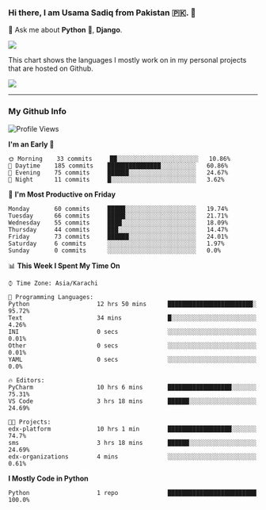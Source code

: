 ### Hi there, I am Usama Sadiq from Pakistan 🇵🇰. 👋

💬 Ask me about **Python** 🐍, **Django**. <!-- , Testing, Docker, Jenkins Automation, -->

<!--  
🗣 I love to talk about
  - Automating day-to-day stuff using Python
  - **Urdu Literature** 📚, **Anime** 💻, **Manga** 📜, **Light Novels** 📜, **Comics** 📱.  
-->

<img align="center" src="https://github-readme-stats.vercel.app/api?username=UsamaSadiq&custom_title=My Stats&show_icons=true&theme=dark&count_private=true&include_all_commits=true" />

This chart shows the languages I mostly work on in my personal projects that are hosted on Github.

<img align="center" src="https://github-readme-stats.vercel.app/api/top-langs/?username=UsamaSadiq&langs_count=10&layout=compact" />

--- 
### My Github Info
<!--START_SECTION:waka-->
![Profile Views](http://img.shields.io/badge/Profile%20Views-0-blue)

**I'm an Early 🐤** 

```text
🌞 Morning    33 commits     ██░░░░░░░░░░░░░░░░░░░░░░░   10.86% 
🌆 Daytime    185 commits    ███████████████░░░░░░░░░░   60.86% 
🌃 Evening    75 commits     ██████░░░░░░░░░░░░░░░░░░░   24.67% 
🌙 Night      11 commits     █░░░░░░░░░░░░░░░░░░░░░░░░   3.62%

```
📅 **I'm Most Productive on Friday** 

```text
Monday       60 commits     █████░░░░░░░░░░░░░░░░░░░░   19.74% 
Tuesday      66 commits     █████░░░░░░░░░░░░░░░░░░░░   21.71% 
Wednesday    55 commits     ████░░░░░░░░░░░░░░░░░░░░░   18.09% 
Thursday     44 commits     ███░░░░░░░░░░░░░░░░░░░░░░   14.47% 
Friday       73 commits     ██████░░░░░░░░░░░░░░░░░░░   24.01% 
Saturday     6 commits      ░░░░░░░░░░░░░░░░░░░░░░░░░   1.97% 
Sunday       0 commits      ░░░░░░░░░░░░░░░░░░░░░░░░░   0.0%

```


📊 **This Week I Spent My Time On** 

```text
⌚︎ Time Zone: Asia/Karachi

💬 Programming Languages: 
Python                   12 hrs 50 mins      ████████████████████████░   95.72% 
Text                     34 mins             █░░░░░░░░░░░░░░░░░░░░░░░░   4.26% 
INI                      0 secs              ░░░░░░░░░░░░░░░░░░░░░░░░░   0.01% 
Other                    0 secs              ░░░░░░░░░░░░░░░░░░░░░░░░░   0.01% 
YAML                     0 secs              ░░░░░░░░░░░░░░░░░░░░░░░░░   0.0%

🔥 Editors: 
PyCharm                  10 hrs 6 mins       ██████████████████░░░░░░░   75.31% 
VS Code                  3 hrs 18 mins       ██████░░░░░░░░░░░░░░░░░░░   24.69%

🐱‍💻 Projects: 
edx-platform             10 hrs 1 min        ██████████████████░░░░░░░   74.7% 
sms                      3 hrs 18 mins       ██████░░░░░░░░░░░░░░░░░░░   24.69% 
edx-organizations        4 mins              ░░░░░░░░░░░░░░░░░░░░░░░░░   0.61%

```

**I Mostly Code in Python** 

```text
Python                   1 repo              █████████████████████████   100.0%

```



<!--END_SECTION:waka-->
<!--
**UsamaSadiq/UsamaSadiq** is a ✨ _special_ ✨ repository because its `README.md` (this file) appears on your GitHub profile.

Here are some ideas to get you started:

- 🔭 I’m currently working on ...
- 🌱 I’m currently learning ...
- 👯 I’m looking to collaborate on ...
- 🤔 I’m looking for help with ...
- 📫 How to reach me: ...
- 😄 Pronouns: ...
- ⚡ Fun fact: ...
-->
